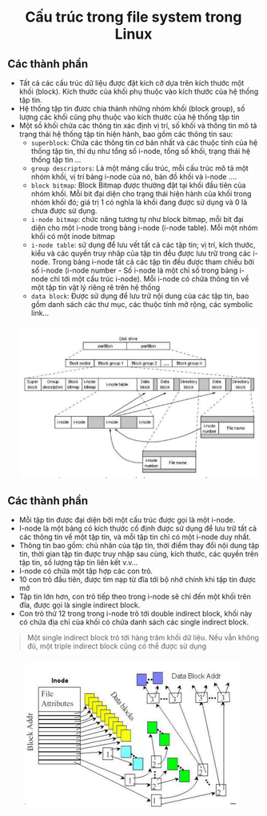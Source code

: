 <h1 align="center">Cấu trúc trong file system trong Linux</h1>

## Các thành phần
- Tất cả các cấu trúc dữ liệu được đặt kích cỡ dựa trên kích thước một khối (block). Kích thước của khối phụ thuộc vào kích thước của hệ thống tập tin.
- Hệ thống tập tin đươc chia thành những nhóm khối (block group), số lượng các khối cũng phụ thuộc vào kích thước của hệ thống tập tin
- Một số khối chứa các thông tin xác định vị trí, số khối và thông tin mô tả trạng thái hệ thống tập tin hiện hành, bao gồm các thông tin sau:
  - `superblock`: Chứa các thông tin cơ bản nhất và các thuộc tính của hệ thống tập tin, thí dụ như tổng số i-node, tổng số khối, trạng thái hệ thống tập tin …
  - `group descriptors`: Là một mảng cấu trúc, mỗi cấu trúc mô tả một nhóm khối, vị trí bảng i-node của nó, bản đồ khối và i-node ….
  - `block bitmap`: Block Bitmap được thường đặt tại khối đầu tiên của nhóm khối. Mỗi bit đại diện cho trạng thái hiện hành của khối trong nhóm khối đó; giá trị 1 có nghĩa là khối đang được sử dụng và 0 là chưa được sử dụng.
  - `i-node bitmap`: chức năng tương tự như block bitmap, mỗi bit đại diện cho một i-node trong bảng i-node (i-node table). Mỗi một nhóm khối có một inode bitmap
  - `i-node table`: sử dụng để lưu vết tất cả các tập tin; vị trí, kích thước, kiểu và các quyền truy nhâp của tập tin đều được lưu trữ trong các i-node. Trong bảng i-node tất cả các tập tin đều được tham chiếu bởi số i-node (i-node number - Số i-node là một chỉ số trong bảng i-node chỉ tới một cấu trúc i-node). Mỗi i-node có chứa thông tin về một tập tin vật lý riêng rẽ trên hệ thống
  - `data block`: Được sử dụng để lưu trữ nội dung của các tập tin, bao gồm danh sách các thư mục, các thuộc tính mở rộng, các symbolic link...
  <h3 align="center"><img src="../../03-Images/document/8.png"></h3>

## Các thành phần
- Mỗi tập tin được đại diện bởi một cấu trúc được gọi là một i-node.
- I-node là một bảng có kích thước cố định được sử dụng để lưu trữ tất cả các thông tin về một tập tin, và mỗi tập tin chỉ có một i-node duy nhất.
- Thông tin bao gồm: chủ nhân của tập tin, thời điểm thay đổi nội dung tập tin, thời gian tập tin được truy nhập sau cùng, kích thước, các quyền trên tập tin, số lượng tập tin liên kết v.v…
- I-node có chứa một tập hợp các con trỏ.
- 10 con trỏ đầu tiên, được tìm nạp từ đĩa tới bộ nhớ chính khi tập tin được mở
- Tập tin lớn hơn, con trỏ tiếp theo trong i-node sẽ chỉ đến một khối trên đĩa, được gọi là single indirect block.
- Con trỏ thứ 12 trong trong i-node trỏ tới double indirect block, khối này có chứa địa chỉ của khối có chứa danh sách các single indirect block.
> Một single indirect block trỏ tới hàng trăm khối dữ liệu. Nếu vẫn không đủ, một triple indirect block cũng có thể được sử dụng
<h3 align="center"><img src="../../03-Images/document/9.png"></h3>
